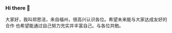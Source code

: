 ### Hi there 👋

<!--
**Dmcity3/Dmcity3** is a ✨ _special_ ✨ repository because its `README.md` (this file) appears on your GitHub profile.

Here are some ideas to get you started:

- 🔭 I’m currently working on ...
- 🌱 I’m currently learning ...
- 👯 I’m looking to collaborate on ...
- 🤔 I’m looking for help with ...
- 💬 Ask me about ...
- 📫 How to reach me: ...
- 😄 Pronouns: ...
- ⚡ Fun fact: ...
-->
大家好，我叫郑思洁，来自福州，很高兴认识各位。希望未来能与大家达成友好的合作
也希望能通过自己努力充实并丰富自己。与各位共勉。
